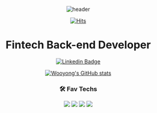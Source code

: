 <div align="center">
 
![header](https://capsule-render.vercel.app/api?type=cylinder&color=auto&height=150&section=header&text=WooYong%20An&fontSize=50&animation=twinkling)

[![Hits](https://hits.seeyoufarm.com/api/count/incr/badge.svg?url=https://github.com/anwoo99&count_bg=%23FFB60F&title_bg=%23555555&icon=&icon_color=%23E7E7E7&title=hits&edge_flat=false)](https://github.com/anwoo99)

# Fintech Back-end Developer
  [![Linkedin Badge](https://img.shields.io/badge/-LinkedIn-blue?style=flat-square&logo=Linkedin&logoColor=white&link=https://www.linkedin.com/in/%EC%9A%B0%EC%9A%A9-%EC%95%88-aa8842246?utm_source=share&utm_campaign=share_via&utm_content=profile&utm_medium=android_app)](https://www.linkedin.com/in/%EC%9A%B0%EC%9A%A9-%EC%95%88-aa8842246?utm_source=share&utm_campaign=share_via&utm_content=profile&utm_medium=android_app)
 
 [![Wooyong's GitHub stats](https://github-readme-stats.vercel.app/api?username=anwoo99&hide=stars)](https://github.com/anuraghazra/github-readme-stats)

### 🛠 Fav Techs
<img src="https://img.shields.io/badge/C-A8B9CC?style=flat-square&logo=C&logoColor=white"/></a> <img src="https://img.shields.io/badge/CISCO-1BA0D7?style=flat-square&logo=CISCO&logoColor=white"/></a> 
<img src="https://img.shields.io/badge/LINUX-FCC624?style=flat-square&logo=LINUX&logoColor=white"/></a> <img src="https://img.shields.io/badge/Python-3766AB?style=flat-square&logo=Python&logoColor=white"/></a>
</div>
